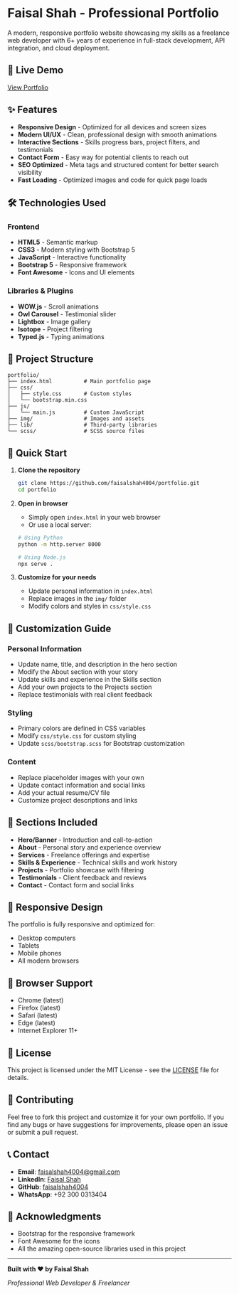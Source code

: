 # Faisal Shah - Professional Portfolio

A modern, responsive portfolio website showcasing my skills as a freelance web developer with 6+ years of experience in full-stack development, API integration, and cloud deployment.

## 🚀 Live Demo

[View Portfolio](https://www.muhammadfaisalshah.com/)

## ✨ Features

- **Responsive Design** - Optimized for all devices and screen sizes
- **Modern UI/UX** - Clean, professional design with smooth animations
- **Interactive Sections** - Skills progress bars, project filters, and testimonials
- **Contact Form** - Easy way for potential clients to reach out
- **SEO Optimized** - Meta tags and structured content for better search visibility
- **Fast Loading** - Optimized images and code for quick page loads

## 🛠️ Technologies Used

### Frontend
- **HTML5** - Semantic markup
- **CSS3** - Modern styling with Bootstrap 5
- **JavaScript** - Interactive functionality
- **Bootstrap 5** - Responsive framework
- **Font Awesome** - Icons and UI elements

### Libraries & Plugins
- **WOW.js** - Scroll animations
- **Owl Carousel** - Testimonial slider
- **Lightbox** - Image gallery
- **Isotope** - Project filtering
- **Typed.js** - Typing animations

## 📁 Project Structure

```
portfolio/
├── index.html          # Main portfolio page
├── css/
│   ├── style.css       # Custom styles
│   └── bootstrap.min.css
├── js/
│   └── main.js         # Custom JavaScript
├── img/                # Images and assets
├── lib/                # Third-party libraries
└── scss/               # SCSS source files
```

## 🚀 Quick Start

1. **Clone the repository**
   ```bash
   git clone https://github.com/faisalshah4004/portfolio.git
   cd portfolio
   ```

2. **Open in browser**
   - Simply open `index.html` in your web browser
   - Or use a local server:
   ```bash
   # Using Python
   python -m http.server 8000
   
   # Using Node.js
   npx serve .
   ```

3. **Customize for your needs**
   - Update personal information in `index.html`
   - Replace images in the `img/` folder
   - Modify colors and styles in `css/style.css`

## 📝 Customization Guide

### Personal Information
- Update name, title, and description in the hero section
- Modify the About section with your story
- Update skills and experience in the Skills section
- Add your own projects to the Projects section
- Replace testimonials with real client feedback

### Styling
- Primary colors are defined in CSS variables
- Modify `css/style.css` for custom styling
- Update `scss/bootstrap.scss` for Bootstrap customization

### Content
- Replace placeholder images with your own
- Update contact information and social links
- Add your actual resume/CV file
- Customize project descriptions and links

## 🎨 Sections Included

- **Hero/Banner** - Introduction and call-to-action
- **About** - Personal story and experience overview
- **Services** - Freelance offerings and expertise
- **Skills & Experience** - Technical skills and work history
- **Projects** - Portfolio showcase with filtering
- **Testimonials** - Client feedback and reviews
- **Contact** - Contact form and social links

## 📱 Responsive Design

The portfolio is fully responsive and optimized for:
- Desktop computers
- Tablets
- Mobile phones
- All modern browsers

## 🔧 Browser Support

- Chrome (latest)
- Firefox (latest)
- Safari (latest)
- Edge (latest)
- Internet Explorer 11+

## 📄 License

This project is licensed under the MIT License - see the [LICENSE](LICENSE) file for details.

## 🤝 Contributing

Feel free to fork this project and customize it for your own portfolio. If you find any bugs or have suggestions for improvements, please open an issue or submit a pull request.

## 📞 Contact

- **Email**: faisalshah4004@gmail.com
- **LinkedIn**: [Faisal Shah](https://www.linkedin.com/in/faisalshah404/)
- **GitHub**: [faisalshah4004](https://github.com/faisalshah4004)
- **WhatsApp**: +92 300 0313404

## 🙏 Acknowledgments

- Bootstrap for the responsive framework
- Font Awesome for the icons
- All the amazing open-source libraries used in this project

---

**Built with ❤️ by Faisal Shah**

*Professional Web Developer & Freelancer* 